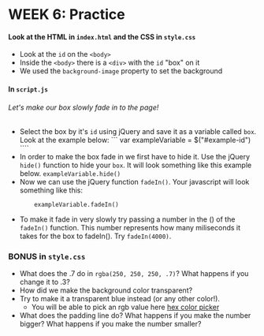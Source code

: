 # WEEK 6: Practice

#### Look at the HTML in `index.html` and the CSS in `style.css`
* Look at the `id` on the `<body>`
* Inside the `<body>` there is a `<div>` with the `id` "box" on it
* We used the `background-image` property to set the background 

#### In `script.js` 
###### Let's make our box slowly fade in to the page!
* Select the box by it's `id` using jQuery and save it as a variable called `box`. Look at the example below:
  ``` var exampleVariable = $("#example-id") ````
* In order to make the box fade in we first have to hide it. Use the jQuery `hide()` function to hide your `box`. It will look something like this example below.
  ``` exampleVariable.hide() ```
* Now we can use the jQuery function `fadeIn()`. Your javascript will look something like this:
  ``` exampleVariable.hide()
      exampleVariable.fadeIn()
  ```
* To make it fade in very slowly try passing a number in the () of the `fadeIn()` function. This number represents how many miliseconds it takes for the box to fadeIn(). Try `fadeIn(4000)`.

### BONUS in `style.css`
* What does the .7 do in `rgba(250, 250, 250, .7)`? What happens if you change it to .3?
* How did we make the background color transparent? 
* Try to make it a transparent blue instead (or any other color!). 
  * You will be able to pick an rgb value here [hex color picker](https://www.google.com/search?q=hex+color+picker&oq=hex+color+picker&aqs=chrome..69i57j0l5.4535j0j4&sourceid=chrome&ie=UTF-8)
* What does the padding line do? What happens if you make the number bigger? What happens if you make the number smaller?

